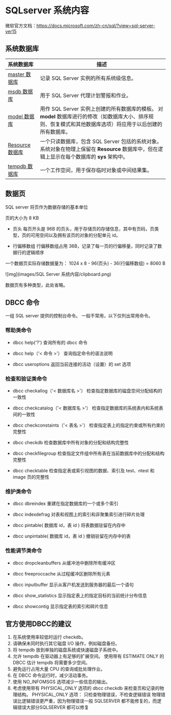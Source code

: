 # SQLserver 系统内容

微软官方文档：https://docs.microsoft.com/zh-cn/sql/?view=sql-server-ver15

## 系统数据库

| 系统数据库                                                   | 描述                                                         |
| :----------------------------------------------------------- | ------------------------------------------------------------ |
| [master 数据库](https://docs.microsoft.com/zh-cn/sql/relational-databases/databases/master-database?view=sql-server-ver15) | 记录 SQL Server 实例的所有系统级信息。                       |
| [msdb 数据库](https://docs.microsoft.com/zh-cn/sql/relational-databases/databases/msdb-database?view=sql-server-ver15) | 用于 SQL Server 代理计划警报和作业。                         |
| [model 数据库](https://docs.microsoft.com/zh-cn/sql/relational-databases/databases/model-database?view=sql-server-ver15) | 用作 SQL Server 实例上创建的所有数据库的模板。 对 **model** 数据库进行的修改（如数据库大小、排序规则、恢复模式和其他数据库选项）将应用于以后创建的所有数据库。 |
| [Resource 数据库](https://docs.microsoft.com/zh-cn/sql/relational-databases/databases/resource-database?view=sql-server-ver15) | 一个只读数据库，包含 SQL Server 包括的系统对象。 系统对象在物理上保留在 **Resource** 数据库中，但在逻辑上显示在每个数据库的 **sys** 架构中。 |
| [tempdb 数据库](https://docs.microsoft.com/zh-cn/sql/relational-databases/databases/tempdb-database?view=sql-server-ver15) | 一个工作空间，用于保存临时对象或中间结果集。                 |

## 数据页

SQL server 将页作为数据存储的基本单位

页的大小为 8 KB

- 页头
	每页开头是 96B 的页头，用于存储页的存储信息，其中有页码，页类型，页的可用空间以及拥有该页的对象的分配单元 id。

- 行偏移数组
	行偏移数组占用 36B，记录了每一页的行偏移量，同时记录了数据行的逻辑顺序

一个数据页实际存储数据量为：
1024 x 8 - 96(页头) - 36(行偏移数组) = 8060 B

![img](images/SQL Server 系统内容/clipboard.png)

数据页有多种类型，此处省略。

## DBCC 命令

一组 SQL server 提供的控制台命令。
一般不常用，以下仅列出常用命令。

### 帮助类命令

- dbcc help('?')
查询所有的 dbcc 命令

- dbcc help（‘< 命令 >’）
查询指定命令的语法说明

- dbcc useroptions
返回当前连接的活动（设置）的 set 选项

### 检查和验证类命令

- dbcc checkallog（'< 数据库名 >'）
检查指定数据库的磁盘空间分配结构的一致性

- dbcc checkcatalog（'< 数据库名 >'）
检查指定数据库的系统表内和系统表间的一致性

- dbcc checkconstaints（'< 表名 >'）
检查指定表上的指定约束或所有约束的完整性

- dbcc checkdb
检查数据库中所有对象的分配和结构完整性

- dbcc checkfilegroup 
检查指定文件组中所有表在当前数据库中的分配和结构完整性

- dbcc checktable
检查指定表或索引视图的数据、索引及 test、ntest 和 image 页的完整性

### 维护类命令

- dbcc dbreindex
重建在指定数据库的一个或多个索引

- dbcc indexdefrag
对表和视图上的索引和非聚集索引进行碎片处理

- dbcc pintable( 数据库 id，表 id )
将表数据驻留在内存中

- dbcc unpintable( 数据库 id，表 id )
撤销驻留在内存中的表

### 性能调节类命令

- dbcc dropcleanbuffers
从缓冲池中删除所有缓冲区

- dbcc freeproccache
从过程缓冲区删除所有元素

- dbcc inputbuffer
显示从客户机发送到服务器的最后一个语句

- dbcc show_statistics
显示指定表上的指定目标的当前统计分布信息

- dbcc showcontig
显示指定表的索引和碎片信息

## 官方使用DBCC的建议

1. 在系统使用率较低时运行 checkdb。
2. 请确保未同时执行其它磁盘 I/O 操作，例如磁盘备份。
3. 将 tempdb 放到单独的磁盘系统或快速磁盘子系统中。
4. 允许 tempdb 在驱动器上有足够的扩展空间。 使用带有 ESTIMATE ONLY 的 DBCC 估计 tempdb 将需要多少空间。
5. 避免运行占用大量 CPU 的查询或批处理作业。
6. 在 DBCC 命令运行时，减少活动事务。
7. 使用 NO_INFOMSGS 选项减少一些信息的输出。
8. 考虑使用带有 PHYSICAL_ONLY 选项的 dbcc checkdb 来检查页和记录的物理结构。
PHYSICAL_ONLY 选项：
只检查物理错误，不检查逻辑错误
物理错误比逻辑错误更严重，因为物理错误一般 SQLSERVER 都不能修复的，而逻辑错误大部分SQLSERVER 都可以修复